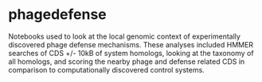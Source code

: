 # phagedefense
Notebooks used to look at the local genomic context of experimentally discovered phage defense mechanisms. These analyses included HMMER searches of CDS +/- 10kB of system homologs, looking at the taxonomy of all homologs, and scoring the nearby phage and defense related CDS in comparison to computationally discovered control systems.
